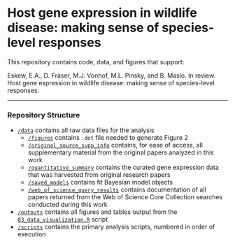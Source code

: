 # Host gene expression in wildlife disease: making sense of species-level responses

This repository contains code, data, and figures that support:

Eskew, E.A., D. Fraser, M.J. Vonhof, M.L. Pinsky, and B. Maslo. In review. Host gene expression in wildlife disease: making sense of species-level responses.

--- 

### Repository Structure

- [`/data`](/data) contains all raw data files for the analysis
	- [`/figures`](/data/figures) contains `.dot` file needed to generate Figure 2
	- [`/original_source_supp_info`](/data/original_source_supp_info) contains, for ease of access, all supplementary material from the original papers analyzed in this work 
	- [`/quantitative_summary`](/data/quantitative_summary) contains the curated gene expression data that was harvested from original research papers
	- [`/saved_models`](/data/saved_models) contains fit Bayesian model objects
	- [`/web_of_science_query_results`](/data/web_of_science_query_results) contains documentation of all papers returned from the Web of Science Core Collection searches conducted during this work
- [`/outputs`](/outputs) contains all figures and tables output from the [`03_data_visualization.R`](/scripts/03_data_visualization.R) script
- [`/scripts`](/scripts) contains the primary analysis scripts, numbered in order of execution
